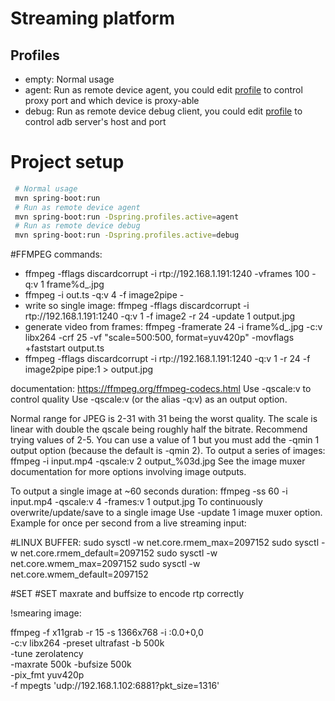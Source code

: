# Streaming platform

## Profiles

* empty: Normal usage
* agent: Run as remote device agent, you could edit [profile](./src/main/resources/application-agent.yml) to control proxy port and which device is proxy-able
* debug: Run as remote device debug client, you could edit [profile](./src/main/resources/application-debug.yml) to control adb server's host and port

# Project setup
```bash
 # Normal usage
 mvn spring-boot:run
 # Run as remote device agent
 mvn spring-boot:run -Dspring.profiles.active=agent
 # Run as remote device debug
 mvn spring-boot:run -Dspring.profiles.active=debug
```


#FFMPEG commands:
- ffmpeg -fflags discardcorrupt -i rtp://192.168.1.191:1240 -vframes 100 -q:v 1 frame%d_.jpg
- ffmpeg -i out.ts -q:v 4 -f image2pipe -
- write so single image: ffmpeg -fflags discardcorrupt -i rtp://192.168.1.191:1240  -q:v 1 -f image2 -r 24 -update 1 output.jpg
- generate video from frames: ffmpeg -framerate 24 -i frame%d_.jpg -c:v libx264 -crf 25 -vf "scale=500:500, format=yuv420p" -movflags +faststart output.ts
- ffmpeg -fflags discardcorrupt -i rtp://192.168.1.191:1240 -q:v 1 -r 24  -f image2pipe pipe:1 > output.jpg



documentation: https://ffmpeg.org/ffmpeg-codecs.html
Use -qscale:v to control quality
Use -qscale:v (or the alias -q:v) as an output option.

Normal range for JPEG is 2-31 with 31 being the worst quality.
The scale is linear with double the qscale being roughly half the bitrate.
Recommend trying values of 2-5.
You can use a value of 1 but you must add the -qmin 1 output option (because the default is -qmin 2).
To output a series of images:
ffmpeg -i input.mp4 -qscale:v 2 output_%03d.jpg
See the image muxer documentation for more options involving image outputs.

To output a single image at ~60 seconds duration:
ffmpeg -ss 60 -i input.mp4 -qscale:v 4 -frames:v 1 output.jpg
To continuously overwrite/update/save to a single image
Use -update 1 image muxer option. Example for once per second from a live streaming input:

#LINUX BUFFER:
sudo sysctl -w net.core.rmem_max=2097152
sudo sysctl -w net.core.rmem_default=2097152
sudo sysctl -w net.core.wmem_max=2097152
sudo sysctl -w net.core.wmem_default=2097152

#SET 
#SET maxrate and buffsize to encode rtp correctly

!smearing image:

ffmpeg -f x11grab -r 15 -s 1366x768 -i :0.0+0,0 \
-c:v libx264 -preset ultrafast -b 500k \
-tune zerolatency \
-maxrate 500k -bufsize 500k \
-pix_fmt yuv420p \
-f mpegts 'udp://192.168.1.102:6881?pkt_size=1316'
